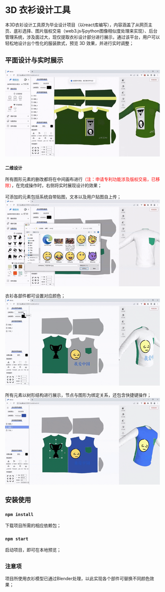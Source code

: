 # 3D 衣衫设计工具

本3D衣衫设计工具原为毕业设计项目（以react库编写），内容涵盖了从网页主页、底衫选择、图片版权交易（web3.js与python图像相似度处理来实现）、后台管理系统，涉及面过大，现仅提取衣衫设计部分进行展示，通过该平台，用户可以轻松地设计出个性化的服装款式，预览 3D 效果，并进行实时调整；

## 平面设计与实时展示

![1.gif](https://github.com/Rovermangit/3DShirtDesign/raw/main/public/readme/1.gif)

### `二维设计`

所有图形元素的删改都将在中间画布进行<font color=red>（注：申请专利功能涉及版权交易，已移除）</font>，在完成操作时，右侧将实时展现设计的效果；<br/><br/>
可添加的元素包括系统自带贴图，文本以及用户贴图自上传；<br/>
![2.gif](https://github.com/Rovermangit/3DShirtDesign/raw/main/public/readme/2.gif)
<br/>
<br/>
衣衫各部件都可设置对应颜色；
![3.gif](https://github.com/Rovermangit/3DShirtDesign/raw/main/public/readme/3.gif)
<br/>
<br/>
所有元素以树形结构进行展示，节点与图形为绑定关系，还包含快捷键操作；
![4.gif](https://github.com/Rovermangit/3DShirtDesign/raw/main/public/readme/4.gif)

## 安装使用


### `npm install`

下载项目所需的相应依赖包；

### `npm start`

启动项目，即可在本地预览；

## `注意项`

项目所使用衣衫模型已通过Blender处理，以此实现各个部件可替换不同颜色效果；